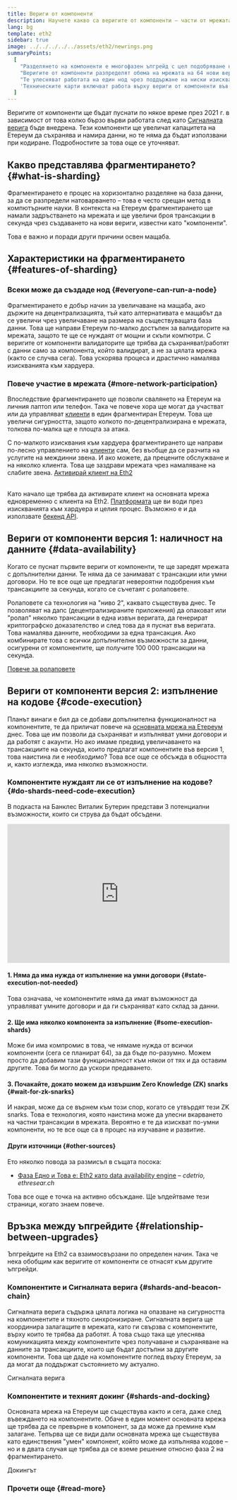 ```yaml
---
title: Вериги от компоненти
description: Научете какво са веригите от компоненти – части от мрежата, които дават по-голям капацитет на трансакциите при Етереум и я правят по-лесна за работа.
lang: bg
template: eth2
sidebar: true
image: ../../../../../assets/eth2/newrings.png
summaryPoints:
  [
    "Разделянето на компоненти е многофазен ъпгрейд с цел подобряване на мащаба и капацитета на Етереум.",
    "Веригите от компоненти разпределят обема на мрежата на 64 нови вериги.",
    "Те улесняват работата на един нод чрез поддържане на ниски изисквания към хардуера.",
    'Техническите карти включват работа върху вериги от компоненти във "Фаза 1" и потенциално "Фаза 2".',
  ]
---
```


<UpgradeStatus date="~2021">
    Веригите от компоненти ще бъдат пуснати по някое време през 2021 г. в зависимост от това колко бързо върви работата след като <a href="/en/eth2/beacon-chain/">Сигналната верига</a> бъде внедрена. Тези компоненти ще увеличат капацитета на Етереум да съхранява и намира данни, но те няма да бъдат използвани при кодиране. Подробностите за това още се уточняват.
</UpgradeStatus>

## Какво представлява фрагментирането? {#what-is-sharding}

Фрагментирането е процес на хоризонтално разделяне на база данни, за да се разпредели натоварването – това е често срещан метод в компютърните науки. В контекста на Етереум фрагментирането ще намали задръстването на мрежата и ще увеличи броя трансакции в секунда чрез създаването на нови вериги, известни като "компоненти".

Това е важно и поради други причини освен мащаба.

## Характеристики на фрагментирането {#features-of-sharding}

### Всеки може да създаде нод {#everyone-can-run-a-node}

Фрагментирането е добър начин за увеличаване на мащаба, ако държите на децентрализацията, тъй като алтернативата е мащабът да се увеличи чрез увеличаване на размера на съществуващата база данни. Това ще направи Етереум по-малко достъпен за валидаторите на мрежата, защото те ще се нуждаят от мощни и скъпи компютри. С веригите от компоненти валидаторите ще трябва да съхраняват/работят с данни само за компонента, който валидират, а не за цялата мрежа (както се случва сега). Това ускорява процеса и драстично намалява изискванията към хардуера.

### Повече участие в мрежата {#more-network-participation}

Впоследствие фрагментирането ще позволи свалянето на Етереум на личния лаптоп или телефон. Така че повече хора ще могат да участват или да управляват [клиенти](/developers/docs/nodes-and-clients/) в един фрагментиран Етереум. Това ще увеличи сигурността, защото колкото по-децентрализирана е мрежата, толкова по-малка ще е площта за атака.

С по-малкото изисквания към хардуера фрагментирането ще направи по-лесно управлението на [клиенти](/developers/docs/nodes-and-clients/) сам, без въобще да се разчита на услугите на междинни звена. И ако можете, да прецените обслужване и на няколко клиента. Това ще заздрави мрежата чрез намаляване на слабите звена. [Активирай клиент на Eth2](/eth2/get-involved/)

<br />

<InfoBanner isWarning={true}>
  Като начало ще трябва да активирате клиент на основната мрежа едновременно с клиента на Eth2. <a href="https://launchpad.ethereum.org" target="_blank">Платформата</a> ще ви води през изискванията към хардуера и целия процес. Възможно е и да използвате <a href="/en/developers/docs/apis/backend/#available-libraries">бекенд API</a>.
</InfoBanner>

## Вериги от компоненти версия 1: наличност на данните {#data-availability}

Когато се пуснат първите вериги от компоненти, те ще заредят мрежата с допълнителни данни. Те няма да се занимават с трансакции или умни договори. Но те все още ще предлагат невероятни подобрения към трансакциите за секунда, когато се съчетаят с ролаповете.

Ролаповете са технология на "ниво 2", каквато съществува днес. Те позволяват на дапс (децентрализираните приложения) да опаковат или "ролап" няколко трансакции в една извън веригата, да генерират криптографско доказателство и след това да я пуснат във веригата. Това намалява данните, необходими за една трансакция. Ако комбинирате това с всички допълнителни възможности за данни, осигурени от компонентите, ще получите 100 000 трансакции на секунда.

[Повече за ролаповете](/developers/docs/layer-2-scaling/)

## Вериги от компоненти версия 2: изпълнение на кодове {#code-execution}

Планът винаги е бил да се добави допълнителна функционалност на компонентите, те да приличат повече на [основната мрежа на Етереум](/glossary/#mainnet) днес. Това ще им позволи да съхраняват и изпълняват умни договори и да работят с акаунти. Но ако имаме предвид увеличаването на трансакциите на секунда, които предлагат компонентите във версия 1, това наистина ли е необходимо? Това все още се обсъжда в общността и, както изглежда, има няколко възможности.

### Компонентите нуждаят ли се от изпълнение на кодове? {#do-shards-need-code-execution}

В подкаста на Банклес Виталик Бутерин представи 3 потенциални възможности, които си струва да бъдат обсъдени.

<iframe width="100%" height="315" src="https://www.youtube.com/embed/-R0j5AMUSzA?start=5841" frameborder="0" allow="accelerometer; autoplay; clipboard-write; encrypted-media; gyroscope; picture-in-picture" allowfullscreen mark="crwd-mark"></iframe>

#### 1. Няма да има нужда от изпълнение на умни договори {#state-execution-not-needed}

Това означава, че компонентите няма да имат възможност да управляват умните договори и да ги съхраняват като склад за данни.

#### 2. Ще има няколко компонента за изпълнение {#some-execution-shards}

Може би има компромис в това, че нямаме нужда от всички компоненти (сега се планират 64), за да бъде по-разумно. Можем просто да добавим тази функционалност към някои от тях и да оставим другите. Това би могло да ускори предаването.

#### 3. Почакайте, докато можем да извършим Zero Knowledge (ZK) snarks {#wait-for-zk-snarks}

И накрая, може да се върнем към този спор, когато се утвърдят тези ZK snarks. Това е технология, която наистина може да улесни вкарването на частни трансакции в мрежата. Вероятно е те да изискват по-умни компоненти, но те все още са в процес на изучаване и развитие.

#### Други източници {#other-sources}

Ето няколко повода за размисъл в същата посока:

- [Фаза Едно и Това е: Eth2 като data availability engine](https://ethresear.ch/t/phase-one-and-done-eth2-as-a-data-availability-engine/5269/8) – _cdetrio, ethresear.ch_

Това все още е точка на активно обсъждане. Ще ъпдейтваме тези страници, когато знаем повече.

## Връзка между ъпгрейдите {#relationship-between-upgrades}

Ъпгрейдите на Eth2 са взаимосвързани по определен начин. Така че нека обобщим как веригите от компоненти се отнасят към другите ъпгрейди.

### Компонентите и Сигналната верига {#shards-and-beacon-chain}

Сигналната верига съдържа цялата логика на опазване на сигурността на компонентите и тяхното синхронизиране. Сигналната верига ще координира залагащите в мрежата, като ги свързва с компонентите, върху които те трябва да работят. А това също така ще улеснява комуникацията между компонентите чрез получаване и съхраняване на данните за трансакциите, които ще бъдат достъпни за другите компоненти. Това ще даде на компонентите поглед върху Етереум, за да могат да поддържат състоянието му актуално.

<ButtonLink to="/eth2/beacon-chain/">Сигналната верига</ButtonLink>

### Компонентите и техният докинг {#shards-and-docking}

Основната мрежа на Етереум ще съществува както и сега, даже след въвеждането на компонентите. Обаче в един момент основната мрежа ще трябва да се превърне в компонент, за да може да премине към залагане. Тепърва ще се види дали основната мрежа ще съществува като единствения "умен" компонент, който може да изпълнява кодове – но и в двата случая ще трябва да се вземе решение относно фаза 2 на фрагментирането.

<ButtonLink to="/eth2/docking/">Докингът</ButtonLink>

<Divider />

### Прочети още {#read-more}

<Eth2ShardChainsList />
